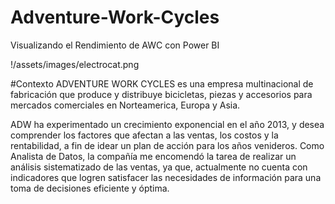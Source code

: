 # Adventure-Work-Cycles
Visualizando el Rendimiento de AWC con Power BI

!/assets/images/electrocat.png


#Contexto
ADVENTURE WORK CYCLES es una empresa multinacional de fabricación que produce y distribuye bicicletas, piezas y accesorios para mercados comerciales en Norteamerica, Europa y Asia. 

ADW ha experimentado un crecimiento exponencial en el año 2013, y desea comprender los factores que afectan a las ventas, los costos y la rentabilidad, a fin de idear un plan de acción para los años venideros.
Como Analista de Datos, la compañía me encomendó la tarea de realizar un análisis sistematizado de las ventas, ya que, actualmente no cuenta con indicadores que logren satisfacer las necesidades de información para una toma de decisiones eficiente y óptima.
